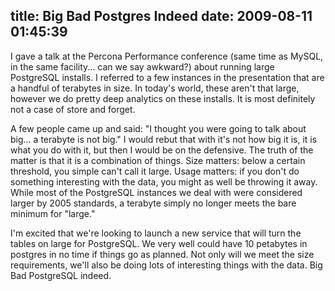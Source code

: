 title: Big Bad Postgres Indeed
date: 2009-08-11 01:45:39
---

<p>I gave a talk at the Percona Performance conference (same time as MySQL, in the same facility... can we say awkward?) about running large PostgreSQL installs.  I referred to a few instances in the presentation that are a handful of terabytes in size.  In today's world, these aren't that large, however we do pretty deep analytics on these installs.  It is most definitely not a case of store and forget.</p>  <p>A few people came up and said: "I thought you were going to talk about big... a terabyte is not big."  I would rebut that with it's not how big it is, it is what you do with it, but then I would be on the defensive.  The truth of the matter is that it is a combination of things.  Size matters: below a certain threshold, you simple can't call it large.  Usage matters: if you don't do something interesting with the data, you might as well be throwing it away.  While most of the PostgreSQL instances we deal with were considered larger by 2005 standards, a terabyte simply no longer meets the bare minimum for "large."</p>  <p>I'm excited that we're looking to launch a new service that will turn the tables on large for PostgreSQL.  We very well could have 10 petabytes in postgres in no time if things go as planned.  Not only will we meet the size requirements, we'll also be doing lots of interesting things with the data.  Big Bad PostgreSQL indeed.</p>
